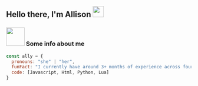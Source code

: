 <h2> Hello there, I'm Allison <img src="https://i.imgur.com/cWKmdCO.gif" width="30"></h2> 

### <img src="https://i.imgur.com/fVtVZTW.png" width="50"> Some info about me

```javascript
const ally = {
  pronouns: "she" | "her",
  funFact: "I currently have around 3+ months of experience across four different languages.",
  code: [Javascript, Html, Python, Lua]
}
```
